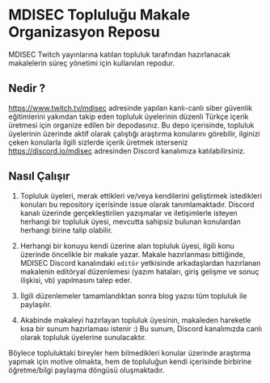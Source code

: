 # MDISEC Topluluğu Makale Organizasyon Reposu
MDISEC Twitch yayınlarına katılan topluluk tarafından hazırlanacak makalelerin süreç yönetimi için kullanılan repodur.

## Nedir ?
https://www.twitch.tv/mdisec adresinde yapılan kanlı-canlı siber güvenlik eğitimlerini yakından takip eden topluluk üyelerinin düzenli Türkçe içerik üretmesi için organize edilen bir depodasınız. Bu depo içerisinde, topluluk üyelerinin üzerinde aktif olarak çalıştığı araştırma konularını görebilir, ilginizi çeken konularla ilgili sizlerde içerik üretmek isterseniz https://discord.io/mdisec adresinden Discord kanalımıza katılabilirsiniz.

## Nasıl Çalışır
1. Topluluk üyeleri, merak ettikleri ve/veya kendilerini geliştirmek istedikleri konuları bu repository içerisinde issue olarak tanımlamaktadır. Discord kanalı üzerinde gerçekleştirilen yazışmalar ve iletişimlerle isteyen herhangi bir topluluk üyesi, mevcutta sahipsiz bulunan konulardan herhangi birine talip olabilir.

2. Herhangi bir konuyu kendi üzerine alan topluluk üyesi, ilgili konu üzerinde öncelikle bir makale yazar. Makale hazırlanması bittiğinde, MDISEC Discord kanalındaki `editör` yetkisinde arkadaşlardan hazırlanan makalenin editöryal düzenlemesi (yazım hataları, giriş gelişme ve sonuç ilişkisi, vb) yapılmasını talep eder.

3. İlgili düzenlemeler tamamlandıktan sonra blog yazısı tüm topluluk ile paylaşılır.

4. Akabinde makaleyi hazırlayan topluluk üyesinin, makaleden hareketle kısa bir sunum hazırlaması istenir :) Bu sunum, Discord kanalımızda canlı olarak topluluk üyelerine sunulacaktır.

Böylece topluluktaki bireyler hem bilmedikleri konular üzerinde araştırma yapmak için motive olmakta, hem de topluluğun kendi içerisinde birbirine öğretme/bilgi paylaşma döngüsü oluşmaktadır.

